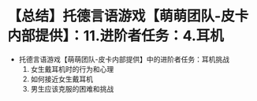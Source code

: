 # 【总结】托德言语游戏【萌萌团队-皮卡内部提供】：11.进阶者任务：4.耳机

-   托德言语游戏【萌萌团队-皮卡内部提供】中的进阶者任务：耳机挑战
    1.  女生戴耳机时的行为和心理
    2.  如何接近女生戴耳机
    3.  男生应该克服的困难和挑战
